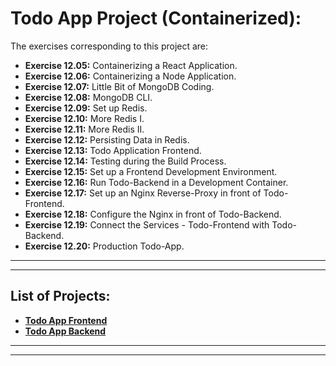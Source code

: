 # Todo App Project (Containerized):

The exercises corresponding to this project are:

- **Exercise 12.05:** Containerizing a React Application.
- **Exercise 12.06:** Containerizing a Node Application.
- **Exercise 12.07:** Little Bit of MongoDB Coding.
- **Exercise 12.08:** MongoDB CLI.
- **Exercise 12.09:** Set up Redis.
- **Exercise 12.10:** More Redis I.
- **Exercise 12.11:** More Redis II.
- **Exercise 12.12:** Persisting Data in Redis.
- **Exercise 12.13:** Todo Application Frontend.
- **Exercise 12.14:** Testing during the Build Process.
- **Exercise 12.15:** Set up a Frontend Development Environment.
- **Exercise 12.16:** Run Todo-Backend in a Development Container.
- **Exercise 12.17:** Set up an Nginx Reverse-Proxy in front of Todo-Frontend.
- **Exercise 12.18:** Configure the Nginx in front of Todo-Backend.
- **Exercise 12.19:** Connect the Services - Todo-Frontend with Todo-Backend.
- **Exercise 12.20:** Production Todo-App.

---
---

## List of Projects:

- **[Todo App Frontend](./todo-frontend)**
- **[Todo App Backend](./todo-backend)**

---
---